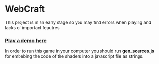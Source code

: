 # WebCraft
This project is in an early stage so you may find errors when playing and lacks of important feautres.
### [Play a demo here](https://superstik.github.io/WebMinceraft/)
In order to run this game in your computer you should run **gen_sources.js** for embebing the code of the shaders into a javascript file as strings.
